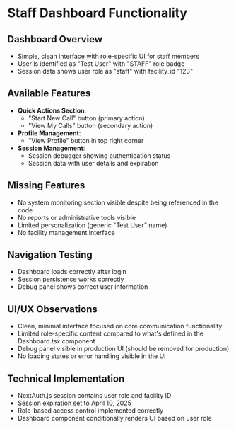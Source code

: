 # Staff Dashboard Functionality

## Dashboard Overview
- Simple, clean interface with role-specific UI for staff members
- User is identified as "Test User" with "STAFF" role badge
- Session data shows user role as "staff" with facility_id "123"

## Available Features
- **Quick Actions Section**:
  - "Start New Call" button (primary action)
  - "View My Calls" button (secondary action)
- **Profile Management**:
  - "View Profile" button in top right corner
- **Session Management**:
  - Session debugger showing authentication status
  - Session data with user details and expiration

## Missing Features
- No system monitoring section visible despite being referenced in the code
- No reports or administrative tools visible
- Limited personalization (generic "Test User" name)
- No facility management interface

## Navigation Testing
- Dashboard loads correctly after login
- Session persistence works correctly
- Debug panel shows correct user information

## UI/UX Observations
- Clean, minimal interface focused on core communication functionality
- Limited role-specific content compared to what's defined in the Dashboard.tsx component
- Debug panel visible in production UI (should be removed for production)
- No loading states or error handling visible in the UI

## Technical Implementation
- NextAuth.js session contains user role and facility ID
- Session expiration set to April 10, 2025
- Role-based access control implemented correctly
- Dashboard component conditionally renders UI based on user role

